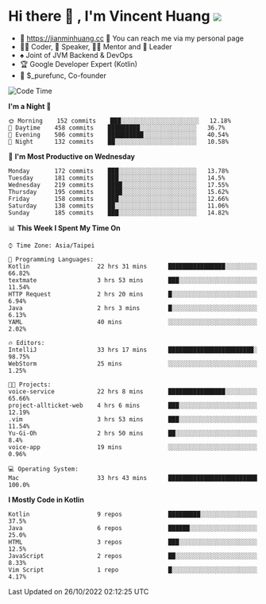 # Hi there 👋 , I'm Vincent Huang ![](https://komarev.com/ghpvc/?username=Jian-Min-Huang)
- 💎 https://jianminhuang.cc 🙋 You can reach me via my personal page
- 👨‍💻 Coder, 🎤 Speaker, 👨‍🏫 Mentor and 🚀 Leader
- ♠️ Joint of JVM Backend & DevOps
- 🏆 Google Developer Expert (Kotlin)
- 💼 $_purefunc, Co-founder

<!--START_SECTION:waka-->
![Code Time](http://img.shields.io/badge/Code%20Time-1%2C115%20hrs%2045%20mins-blue)

**I'm a Night 🦉** 

```text
🌞 Morning    152 commits    ███░░░░░░░░░░░░░░░░░░░░░░   12.18% 
🌆 Daytime    458 commits    █████████░░░░░░░░░░░░░░░░   36.7% 
🌃 Evening    506 commits    ██████████░░░░░░░░░░░░░░░   40.54% 
🌙 Night      132 commits    ██░░░░░░░░░░░░░░░░░░░░░░░   10.58%

```
📅 **I'm Most Productive on Wednesday** 

```text
Monday       172 commits    ███░░░░░░░░░░░░░░░░░░░░░░   13.78% 
Tuesday      181 commits    ███░░░░░░░░░░░░░░░░░░░░░░   14.5% 
Wednesday    219 commits    ████░░░░░░░░░░░░░░░░░░░░░   17.55% 
Thursday     195 commits    ████░░░░░░░░░░░░░░░░░░░░░   15.62% 
Friday       158 commits    ███░░░░░░░░░░░░░░░░░░░░░░   12.66% 
Saturday     138 commits    ██░░░░░░░░░░░░░░░░░░░░░░░   11.06% 
Sunday       185 commits    ███░░░░░░░░░░░░░░░░░░░░░░   14.82%

```


📊 **This Week I Spent My Time On** 

```text
⌚︎ Time Zone: Asia/Taipei

💬 Programming Languages: 
Kotlin                   22 hrs 31 mins      ████████████████░░░░░░░░░   66.82% 
textmate                 3 hrs 53 mins       ███░░░░░░░░░░░░░░░░░░░░░░   11.54% 
HTTP Request             2 hrs 20 mins       █░░░░░░░░░░░░░░░░░░░░░░░░   6.94% 
Java                     2 hrs 3 mins        █░░░░░░░░░░░░░░░░░░░░░░░░   6.13% 
YAML                     40 mins             ░░░░░░░░░░░░░░░░░░░░░░░░░   2.02%

🔥 Editors: 
IntelliJ                 33 hrs 17 mins      ████████████████████████░   98.75% 
WebStorm                 25 mins             ░░░░░░░░░░░░░░░░░░░░░░░░░   1.25%

🐱‍💻 Projects: 
voice-service            22 hrs 8 mins       ████████████████░░░░░░░░░   65.66% 
project-allticket-web    4 hrs 6 mins        ███░░░░░░░░░░░░░░░░░░░░░░   12.19% 
.vim                     3 hrs 53 mins       ███░░░░░░░░░░░░░░░░░░░░░░   11.54% 
Yu-Gi-Oh                 2 hrs 50 mins       ██░░░░░░░░░░░░░░░░░░░░░░░   8.4% 
voice-app                19 mins             ░░░░░░░░░░░░░░░░░░░░░░░░░   0.96%

💻 Operating System: 
Mac                      33 hrs 43 mins      █████████████████████████   100.0%

```

**I Mostly Code in Kotlin** 

```text
Kotlin                   9 repos             █████████░░░░░░░░░░░░░░░░   37.5% 
Java                     6 repos             ██████░░░░░░░░░░░░░░░░░░░   25.0% 
HTML                     3 repos             ███░░░░░░░░░░░░░░░░░░░░░░   12.5% 
JavaScript               2 repos             ██░░░░░░░░░░░░░░░░░░░░░░░   8.33% 
Vim Script               1 repo              █░░░░░░░░░░░░░░░░░░░░░░░░   4.17%

```



 Last Updated on 26/10/2022 02:12:25 UTC
<!--END_SECTION:waka-->
